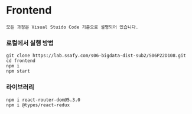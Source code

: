 # Frontend

```
모든 과정은 Visual Stuido Code 기준으로 설명되어 있습니다.
```



### 로컬에서 실행 방법

```
git clone https://lab.ssafy.com/s06-bigdata-dist-sub2/S06P22D108.git
cd frontend
npm i
npm start
```



### 라이브러리

```
npm i react-router-dom@5.3.0
npm i @types/react-redux
```

